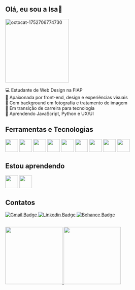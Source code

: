 ## Olá, eu sou a Isa👋 
<img width="200" height="200" alt="octocat-1752706774730" src="https://github.com/user-attachments/assets/5bce1813-f4d4-474e-b779-96eb3a503df4" />


💻 Estudante de Web Design na FIAP <br>
🎨 Apaixonada por front-end, design e experiências visuais <br>
📸 Com background em fotografia e tratamento de imagem <br>
🚀 Em transição de carreira para tecnologia <br>
🌱 Aprendendo JavaScript, Python e UX/UI <br>


## Ferramentas e Tecnologias 
<img src="https://cdn.jsdelivr.net/gh/devicons/devicon@latest/icons/bootstrap/bootstrap-original-wordmark.svg" width="40" height="40"/> <img src="https://cdn.jsdelivr.net/gh/devicons/devicon@latest/icons/canva/canva-original.svg" width="40" height="40"/> <img src="https://cdn.jsdelivr.net/gh/devicons/devicon@latest/icons/figma/figma-original.svg" width="40" height="40"/> <img src="https://cdn.jsdelivr.net/gh/devicons/devicon@latest/icons/git/git-original.svg" width="40" height="40"/> <img src="https://cdn.jsdelivr.net/gh/devicons/devicon@latest/icons/github/github-original.svg" width="40" height="40"/> <img src="https://cdn.jsdelivr.net/gh/devicons/devicon@latest/icons/html5/html5-original.svg" width="40" height="40"/> <img src="https://cdn.jsdelivr.net/gh/devicons/devicon@latest/icons/css3/css3-original.svg" width="40" height="40"/> <img src="https://cdn.jsdelivr.net/gh/devicons/devicon@latest/icons/photoshop/photoshop-plain.svg" width="40" height="40"/>  <img src="https://cdn.jsdelivr.net/gh/devicons/devicon@latest/icons/vscode/vscode-original.svg" width="40" height="40"/>

## Estou aprendendo
<img src="https://cdn.jsdelivr.net/gh/devicons/devicon@latest/icons/javascript/javascript-original.svg" width="40" height="40"/> <img src="https://cdn.jsdelivr.net/gh/devicons/devicon@latest/icons/python/python-original.svg" width="40" height="40"/> 

## Contatos
<a href="mailto:alvesisamara25@gmail.com">
  <img src="https://img.shields.io/badge/Gmail-795690?style=flat-square&labelColor=795690&logo=gmail&logoColor=white" alt="Gmail Badge"/>
</a>
<a href="https://www.linkedin.com/in/isalvesb/" target="_blank">
  <img src="https://img.shields.io/badge/LinkedIn-8a71c9?style=flat-square&labelColor=8a71c9&logo=linkedin&logoColor=white" alt="Linkedin Badge" />

</a>
<a href="https://www.behance.net/isaalves" target="_blank">
  <img src="https://img.shields.io/badge/Behance-391b49?style=flat-square&labelColor=391b49&logo=behance" alt="Behance Badge"/>
</a>






## 
<div>
<a href="https://github.com/isalvesb">
<img loading="lazy" height="180em" src="https://github-readme-stats.vercel.app/api/top-langs/?username=isalvesb&layout=compact&langs_count=7&theme=dracula"/>
<img loading="lazy" height="180em" src="https://github-readme-stats.vercel.app/api?username=isalvesb&show_icons=true&theme=dracula&include_all_commits=true&count_private=true"/>
</div>
          
          
          
          
          
          
          
          
          
          
          
